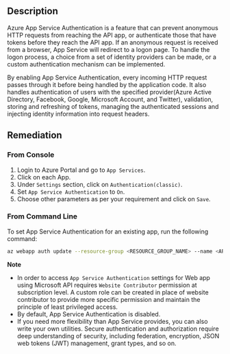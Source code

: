 ## Description

Azure App Service Authentication is a feature that can prevent anonymous HTTP requests from reaching the API app, or authenticate those that have tokens before they reach the API app. If an anonymous request is received from a browser, App Service will redirect to a logon page. To handle the logon process, a choice from a set of identity providers can be made, or a custom authentication mechanism can be implemented.

By enabling App Service Authentication, every incoming HTTP request passes through it before being handled by the application code. It also handles authentication of users with the specified provider(Azure Active Directory, Facebook, Google, Microsoft Account, and Twitter), validation, storing and refreshing of tokens, managing the authenticated sessions and injecting identity information into request headers.

## Remediation

### From Console

1. Login to Azure Portal and go to `App Services`.
2. Click on each App.
3. Under `Settings` section, click on `Authentication(classic)`.
4. Set `App Service Authentication` to `On`.
5. Choose other parameters as per your requirement and click on `Save`.

### From Command Line

To set App Service Authentication for an existing app, run the following command:

```bash
az webapp auth update --resource-group <RESOURCE_GROUP_NAME> --name <APP_NAME> --enabled true
```

**Note**

- In order to access `App Service Authentication` settings for Web app using Microsoft API requires `Website Contributor` permission at subscription level. A custom role can be created in place of website contributor to provide more specific permission and maintain the principle of least privileged access.
- By default, App Service Authentication is disabled.
- If you need more flexibility than App Service provides, you can also write your own utilities. Secure authentication and authorization require deep understanding of security, including federation, encryption, JSON web tokens (JWT) management, grant types, and so on.
